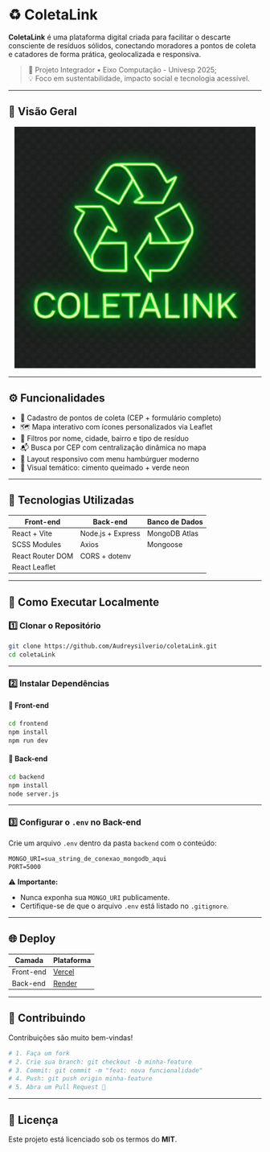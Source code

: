 # ♻️ ColetaLink

**ColetaLink** é uma plataforma digital criada para facilitar o descarte consciente de resíduos sólidos, conectando moradores a pontos de coleta e catadores de forma prática, geolocalizada e responsiva.

> 🌱 Projeto Integrador • Eixo Computação - Univesp 2025;  
> 💡 Foco em sustentabilidade, impacto social e tecnologia acessível.

---

## 📸 Visão Geral

<p align="center">
  <img src="./src/assets/logoColetaLink.jpeg" alt="ColetaLink Logo" width="480px" />
</p>

---

## ⚙️ Funcionalidades

- 📝 Cadastro de pontos de coleta (CEP + formulário completo)
- 🗺️ Mapa interativo com ícones personalizados via Leaflet
- 🔎 Filtros por nome, cidade, bairro e tipo de resíduo
- 📬 Busca por CEP com centralização dinâmica no mapa
- 📱 Layout responsivo com menu hambúrguer moderno
- 🎨 Visual temático: cimento queimado + verde neon

---

## 🧱 Tecnologias Utilizadas

| Front-end        | Back-end          | Banco de Dados |
|------------------|-------------------|----------------|
| React + Vite     | Node.js + Express | MongoDB Atlas  |
| SCSS Modules     | Axios             | Mongoose       |
| React Router DOM | CORS + dotenv     |                |
| React Leaflet    |                   |                |

---

## 🧪 Como Executar Localmente

### 1️⃣ Clonar o Repositório

```bash
git clone https://github.com/Audreysilverio/coletaLink.git
cd coletaLink
```

---

### 2️⃣ Instalar Dependências

#### 🔷 Front-end

```bash
cd frontend
npm install
npm run dev
```

#### 🔶 Back-end

```bash
cd backend
npm install
node server.js
```

---

### 3️⃣ Configurar o `.env` no Back-end

Crie um arquivo `.env` dentro da pasta `backend` com o conteúdo:

```env
MONGO_URI=sua_string_de_conexao_mongodb_aqui
PORT=5000
```

⚠️ **Importante:**  
- Nunca exponha sua `MONGO_URI` publicamente.  
- Certifique-se de que o arquivo `.env` está listado no `.gitignore`.

---

## 🌐 Deploy

| Camada     | Plataforma                           |
|------------|--------------------------------------|
| Front-end  | [Vercel](https://coleta-link.vercel.app) |
| Back-end   | [Render](https://coletalink-api.onrender.com)         |

---

## 🤝 Contribuindo

Contribuições são muito bem-vindas!

```bash
# 1. Faça um fork
# 2. Crie sua branch: git checkout -b minha-feature
# 3. Commit: git commit -m "feat: nova funcionalidade"
# 4. Push: git push origin minha-feature
# 5. Abra um Pull Request 🚀
```

---

## 📄 Licença

Este projeto está licenciado sob os termos do **MIT**.

